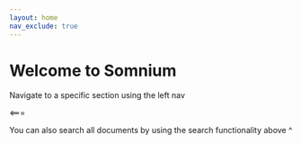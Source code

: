 ```yaml
---
layout: home
nav_exclude: true
---
```


# Welcome to Somnium

Navigate to a specific section using the left nav

<===

You can also search all documents by using the search functionality above ^
